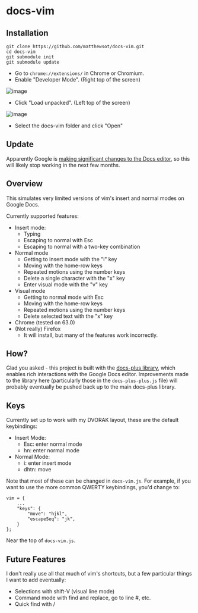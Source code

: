 # docs-vim
## Installation
```
git clone https://github.com/matthewsot/docs-vim.git
cd docs-vim
git submodule init
git submodule update
```

* Go to `chrome://extensions/` in Chrome or Chromium.
* Enable "Developer Mode". (Right top of the screen)

![image](https://user-images.githubusercontent.com/49868160/118260804-09b5ff00-b4b3-11eb-820a-58339ec95f33.png)
* Click "Load unpacked". (Left top of the screen)

![image](https://user-images.githubusercontent.com/49868160/118261175-7f21cf80-b4b3-11eb-97b0-b2429a88b12c.png)
* Select the docs-vim folder and click "Open"

## Update
Apparently Google is [making significant changes to the Docs
editor](https://workspaceupdates.googleblog.com/2021/05/Google-Docs-Canvas-Based-Rendering-Update.html),
so this will likely stop working in the next few months.

## Overview
This simulates very limited versions of vim's insert and normal modes on Google
Docs.

Currently supported features:
* Insert mode:
    * Typing
    * Escaping to normal with Esc
    * Escaping to normal with a two-key combination
* Normal mode
    * Getting to insert mode with the "i" key
    * Moving with the home-row keys
    * Repeated motions using the number keys
    * Delete a single character with the "x" key
    * Enter visual mode with the "v" key
* Visual mode
    * Getting to normal mode with Esc
    * Moving with the home-row keys
    * Repeated motions using the number keys
    * Delete selected text with the "x" key
* Chrome (tested on 63.0)
* (Not really) Firefox
    * It will install, but many of the features work incorrectly.
    
## How?
Glad you asked - this project is built with the [docs-plus
library](https://github.com/matthewsot/docs-plus), which enables rich
interactions with the Google Docs editor. Improvements made to the library here
(particularly those in the ``docs-plus-plus.js`` file) will probably eventually
be pushed back up to the main docs-plus library.

## Keys
Currently set up to work with my DVORAK layout, these are the default keybindings:

* Insert Mode:
    * Esc: enter normal mode
    * hn: enter normal mode
* Normal Mode:
    * i: enter insert mode
    * dhtn: move

Note that most of these can be changed in ``docs-vim.js``. For example, if you
want to use the more common QWERTY keybindings, you'd change to:

```
vim = {
    ...
    "keys": {
        "move": "hjkl",
        "escapeSeq": "jk",
    }
};
```

Near the top of ``docs-vim.js``.

## Future Features
I don't really use all that much of vim's shortcuts, but a few particular things I want to add
eventually:

* Selections with shift-V (visual line mode)
* Command mode with find and replace, go to line #, etc.
* Quick find with /
